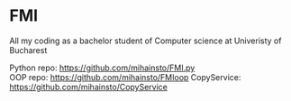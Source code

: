 # FMI
All my coding as a bachelor student of Computer science at Univeristy of Bucharest

Python repo: https://github.com/mihainsto/FMI.py  
OOP repo: https://github.com/mihainsto/FMIoop
CopyService: https://github.com/mihainsto/CopyService
